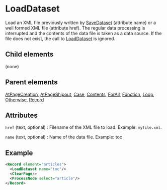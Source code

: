 # LoadDataset



Load an XML file previously written by [SaveDataset](../savedataset.md) (attribute name) or a well formed XML file (attribute href). The regular data processing is interrupted and the contents of the data file is taken as a data source. If the file does not exist, the call to [LoadDataset](../loaddataset.md) is ignored.



##  Child elements

(none)

##  Parent elements

[AtPageCreation](../atpagecreation.md), [AtPageShipout](../atpageshipout.md), [Case](../case.md), [Contents](../contents.md), [ForAll](../forall.md), [Function](../function.md), [Loop](../loop.md), [Otherwise](../otherwise.md), [Record](../record.md)


## Attributes



`href` (text, optional)
:   Filename of the XML file to load. Example: `myfile.xml`.




`name` (text, optional)
:   Name of the data file. Example: toc




## Example

```xml
<Record element="articles">
  <LoadDataset name="toc"/>
  <ClearPage/>
  <ProcessNode select="article"/>
</Record>

```





